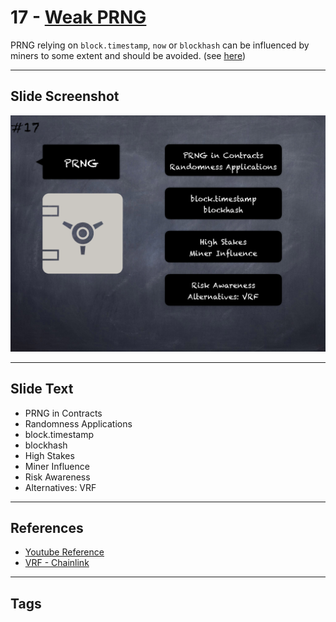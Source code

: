 # 17 - [Weak PRNG](Weak%20PRNG.md)
PRNG relying on `block.timestamp`, `now` or `blockhash` can be influenced by miners to some extent and should be avoided. (see [here](https://swcregistry.io/docs/SWC-120))

___
## Slide Screenshot
![017.png](../../images/4.Pitfalls%20and%20Best%20Practices%20101/017.png)
___
## Slide Text
- PRNG in Contracts
- Randomness Applications
- block.timestamp
- blockhash
- High Stakes
- Miner Influence
- Risk Awareness
- Alternatives: VRF
___
## References
- [Youtube Reference](https://youtu.be/OOzyoaYIw2k?t=1546)
- [VRF - Chainlink](https://docs.chain.link/docs/chainlink-vrf/)
___
## Tags